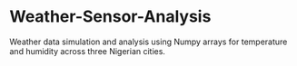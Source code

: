 # Weather-Sensor-Analysis
Weather data simulation and analysis using Numpy arrays for temperature and humidity across three Nigerian cities.
